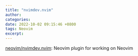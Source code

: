 ```yaml
---
title: "nvimdev.nvim"
author: 
categories: 
date: 2022-10-02 09:15:46 +0800
tags: Neovim
excerpt: 
---
```




[neovim/nvimdev.nvim](https://github.com/neovim/nvimdev.nvim): Neovim plugin for working on Neovim





